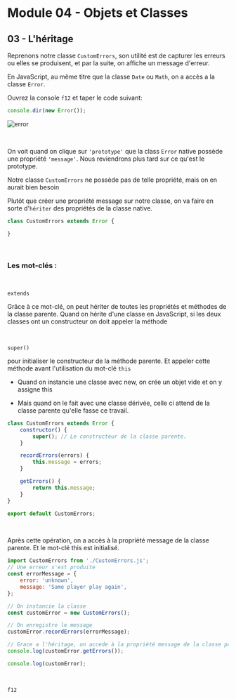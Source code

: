 # Module 04 - Objets et Classes

## 03 - L'héritage

Reprenons notre classe `CustomErrors`, son utilité est de capturer les erreurs ou elles se produisent, et par la suite, on affiche un message d'erreur.

En JavaScript, au même titre que la classe `Date` ou `Math`, on a accès a la classe `Error`.

Ouvrez la console `f12` et taper le code suivant:

````js
console.dir(new Error());
````

![error](img/error.png)

&nbsp;

On voit quand on clique sur `'prototype'` que la class `Error` native possède une propriété `'message'`. Nous reviendrons plus tard sur ce qu'est le prototype.

Notre classe `CustomErrors` ne possède pas de telle propriété, mais on en aurait bien besoin

Plutôt que créer une propriété message sur notre classe, on va faire en sorte d'`hériter` des propriétés de la classe native.

````js
class CustomErrors extends Error {

}
````

&nbsp;

### Les mot-clés :

&nbsp;

`extends`

Grâce à ce mot-clé, on peut hériter de toutes les propriétés et méthodes de la classe parente. Quand on hérite d'une classe en JavaScript, si les deux classes ont un constructeur on doit appeler la méthode

&nbsp;

`super()`

pour initialiser le constructeur de la méthode parente. Et appeler cette méthode avant l'utilisation du mot-clé `this`

* Quand on instancie une classe avec new, on crée un objet vide et on y assigne this

* Mais quand on le fait avec une classe dérivée, celle ci attend de la classe parente qu'elle fasse ce travail.

````js
class CustomErrors extends Error {
    constructor() {
        super(); // Le constructeur de la classe parente.
    }

    recordErrors(errors) {
        this.message = errors;
    }

    getErrors() {
        return this.message;
    }
}

export default CustomErrors;
````

&nbsp;

Après cette opération, on a accès à la propriété message de la classe parente. Et le mot-clé this est initialisé.

````js
import CustomErrors from './CustomErrors.js';
// Une erreur s'est produite
const errorMessage = {
    error: 'unknown',
    message: 'Same player play again',
};

// On instancie la classe
const customError = new CustomErrors();

// On enregistre le message
customError.recordErrors(errorMessage);

// Grace a l'héritage, on accede à la propriété message de la classe parente.
console.log(customError.getErrors());

console.log(customError);
````

&nbsp;

`f12`